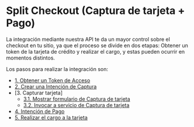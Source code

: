 # Split Checkout (Captura de tarjeta + Pago)

La integración mediante nuestra API te da un mayor control sobre el checkout en tu sitio, ya que el proceso se divide en dos etapas: Obtener un token de la tarjeta de crédito y realizar el cargo, y estas pueden ocurrir en momentos distintos.

Los pasos para realizar la integración son:

- [1. Obtener un Token de Acceso](obtener-token-acceso.md)
- [2. Crear una Intención de Captura](crear-intencion-captura.md)
- [3. Capturar tarjeta]
  - [3.1. Mostrar formulario de Captura de tarjeta](formulario-captura-tarjeta.md)
  - [3.2. Invocar a servicio de Captura de tarjeta](silent-capture.md)
- [4. Intención de Pago](intencion-de-pago.md)
- [5. Realizar el cargo a la tarjeta](cargo-tarjeta.md)
